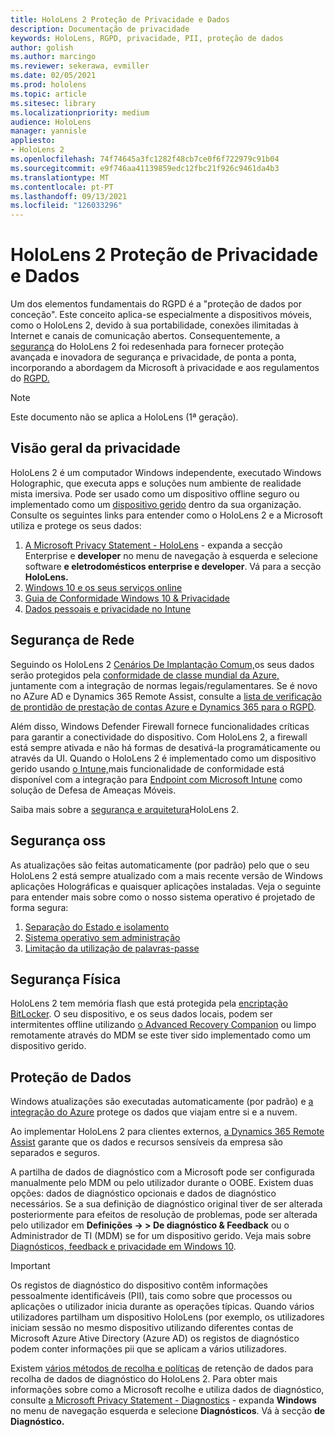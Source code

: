 ```yaml
---
title: HoloLens 2 Proteção de Privacidade e Dados
description: Documentação de privacidade
keywords: HoloLens, RGPD, privacidade, PII, proteção de dados
author: golish
ms.author: marcingo
ms.reviewer: sekerawa, evmiller
ms.date: 02/05/2021
ms.prod: hololens
ms.topic: article
ms.sitesec: library
ms.localizationpriority: medium
audience: HoloLens
manager: yannisle
appliesto:
- HoloLens 2
ms.openlocfilehash: 74f74645a3fc1282f48cb7ce0f6f722979c91b04
ms.sourcegitcommit: e9f746aa41139859edc12fbc21f926c9461da4b3
ms.translationtype: MT
ms.contentlocale: pt-PT
ms.lasthandoff: 09/13/2021
ms.locfileid: "126033296"
---
```

# <a name="hololens-2-privacy-and-data-protection"></a>HoloLens 2 Proteção de Privacidade e Dados

Um dos elementos fundamentais do RGPD é a "proteção de dados por conceção". Este conceito aplica-se especialmente a dispositivos móveis, como o HoloLens 2, devido à sua portabilidade, conexões ilimitadas à Internet e canais de comunicação abertos. Consequentemente, a [segurança](/hololens/security-architecture) do HoloLens 2 foi redesenhada para fornecer proteção avançada e inovadora de segurança e privacidade, de ponta a ponta, incorporando a abordagem da Microsoft à privacidade e aos regulamentos do [RGPD.](https://privacy.microsoft.com/)

 >[!NOTE]
> Este documento não se aplica a HoloLens (1ª geração).

## <a name="privacy-overview"></a>Visão geral da privacidade

HoloLens 2 é um computador Windows independente, executado Windows Holographic, que executa apps e soluções num ambiente de realidade mista imersiva. Pode ser usado como um dispositivo offline seguro ou implementado como um [dispositivo gerido](/mem/intune/fundamentals/windows-holographic-for-business) dentro da sua organização. Consulte os seguintes links para entender como o HoloLens 2 e a Microsoft utiliza e protege os seus dados:

1. [A Microsoft Privacy Statement - HoloLens](https://privacy.microsoft.com/privacystatement) - expanda a secção Enterprise e **developer** no menu de navegação à esquerda e selecione software **e eletrodomésticos enterprise e developer**. Vá para a secção **HoloLens.**
2. [Windows 10 e os seus serviços online](https://privacy.microsoft.com/windows10privacy)
3. [Guia de Conformidade Windows 10 & Privacidade](/windows/privacy/windows-10-and-privacy-compliance)
4. [Dados pessoais e privacidade no Intune](/mem/intune/protect/privacy-personal-data)

## <a name="network-security"></a>Segurança de Rede
Seguindo os HoloLens 2 [Cenários De Implantação Comum,](/hololens/common-scenarios)os seus dados serão protegidos pela [conformidade de classe mundial da Azure,](/azure/compliance/) juntamente com a integração de normas legais/regulamentares. Se é novo no AZure AD e Dynamics 365 Remote Assist, consulte a [lista de verificação de prontidão de prestação de contas Azure e Dynamics 365 para o RGPD](/compliance/regulatory/gdpr-arc-azure-dynamics).

Além disso, Windows Defender Firewall fornece funcionalidades críticas para garantir a conectividade do dispositivo. Com HoloLens 2, a firewall está sempre ativada e não há formas de desativá-la programáticamente ou através da UI. Quando o HoloLens 2 é implementado como um dispositivo gerido usando [o Intune,](/mem/intune/protect/device-compliance-get-started)mais funcionalidade de conformidade está disponível com a integração para [Endpoint com Microsoft Intune](/mem/intune/protect/advanced-threat-protection) como solução de Defesa de Ameaças Móveis.

Saiba mais sobre a [segurança e arquitetura](/hololens/security-architecture)HoloLens 2.

## <a name="os-security"></a>Segurança oss
As atualizações são feitas automaticamente (por padrão) pelo que o seu HoloLens 2 está sempre atualizado com a mais recente versão de Windows aplicações Holográficas e quaisquer aplicações instaladas. Veja o seguinte para entender mais sobre como o nosso sistema operativo é projetado de forma segura:

1. [Separação do Estado e isolamento](/hololens/security-state-separation-isolation)
1. [Sistema operativo sem administração](/hololens/security-adminless-os)
1. [Limitação da utilização de palavras-passe](/hololens/security-limiting-password-use)

## <a name="physical-security"></a>Segurança Física
HoloLens 2 tem memória flash que está protegida pela [encriptação BitLocker](/hololens/security-encryption-data-protection). O seu dispositivo, e os seus dados locais, podem ser intermitentes offline utilizando [o Advanced Recovery Companion](https://www.microsoft.com/p/advanced-recovery-companion/9p74z35sfrs8#activetab=pivot:overviewtab) ou limpo remotamente através do MDM se este tiver sido implementado como um dispositivo gerido.

## <a name="data-protection"></a>Proteção de Dados
Windows atualizações são executadas automaticamente (por padrão) e [a integração do Azure](/hololens/security-encryption-data-protection#Azure-integration) protege os dados que viajam entre si e a nuvem.

Ao implementar HoloLens 2 para clientes externos, [a Dynamics 365 Remote Assist](/hololens/hololens2-deployment-guide) garante que os dados e recursos sensíveis da empresa são separados e seguros.

A partilha de dados de diagnóstico com a Microsoft pode ser configurada manualmente pelo MDM ou pelo utilizador durante o OOBE. Existem duas opções: dados de diagnóstico opcionais e dados de diagnóstico necessários. Se a sua definição de diagnóstico original tiver de ser alterada posteriormente para efeitos de resolução de problemas, pode ser alterada pelo utilizador em **Definições -> > De diagnóstico & Feedback** ou o Administrador de TI (MDM) se for um dispositivo gerido. Veja mais sobre [Diagnósticos, feedback e privacidade em Windows 10](https://support.microsoft.com/windows/diagnostics-feedback-and-privacy-in-windows-10-28808a2b-a31b-dd73-dcd3-4559a5199319).

> [!Important]
> Os registos de diagnóstico do dispositivo contêm informações pessoalmente identificáveis (PII), tais como sobre que processos ou aplicações o utilizador inicia durante as operações típicas. Quando vários utilizadores partilham um dispositivo HoloLens (por exemplo, os utilizadores iniciam sessão no mesmo dispositivo utilizando diferentes contas de Microsoft Azure Ative Directory (Azure AD) os registos de diagnóstico podem conter informações pii que se aplicam a vários utilizadores.

Existem [vários métodos de recolha e políticas](/hololens/hololens-diagnostic-logs) de retenção de dados para recolha de dados de diagnóstico do HoloLens 2.  Para obter mais informações sobre como a Microsoft recolhe e utiliza dados de diagnóstico, consulte [a Microsoft Privacy Statement - Diagnostics](https://privacy.microsoft.com/privacystatement) - expanda **Windows** no menu de navegação esquerda e selecione **Diagnósticos**. Vá à secção **de Diagnóstico.**
